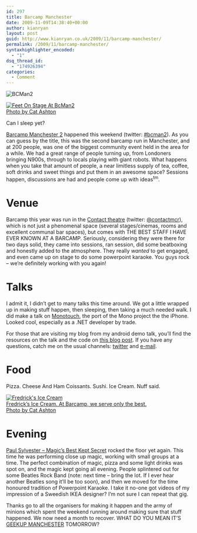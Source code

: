 ```yaml
---
id: 297
title: Barcamp Manchester
date: 2009-11-09T14:38:40+00:00
author: kianryan
layout: post
guid: http://www.kianryan.co.uk/2009/11/barcamp-manchester/
permalink: /2009/11/barcamp-manchester/
syntaxhighlighter_encoded:
  - "1"
dsq_thread_id:
  - "174926394"
categories:
  - Comment
---
```

![BCMan2](http://bcman2.nwdc.org.uk/assets/images/global/barcampmanchester2.png)

<div>
  <a href="http://www.flickr.com/photos/perdita-x/4089782316/"> <img src="http://farm3.static.flickr.com/2446/4089782316_7b2e36e132.jpg" alt="Feet On Stage At BcMan2" /> <br />Photo by Cat Ashton </a>
</div>

Can I sleep yet?

[Barcamp Manchester 2](http://bcman2.nwdc.org.uk/) happened this weekend (twitter: [#bcman2](http://twitter.com/#search?q=bcman2)). As you can guess by the title, this was the second barcamp run in Manchester, and at 200 people, was one of the biggest community event held in the area for a while. We had a great range of people turning up, from Londoners bringing N900s, through to locals playing with giant robots. What happens when you take that amount of people, a near limitless supply of tea, coffee, soft drinks and sweet things and put them in an awesome space? Sessions happen, discussions are had and people come up with ideas<sup>tm</sup>.

# Venue

Barcamp this year was run in the [Contact theatre](http://www.contact-theatre.org/) (twitter: [@contactmcr](http://twitter.com/contactmcr)), which is not just a phenomenal space (several stages/cinemas, rooms and excellent communal bar spaces), but comes with THE BEST STAFF I HAVE EVER KNOWN AT A BARCAMP. Seriously, considering they were there for two days solid, they came into sessions, ran session, did some beatboxing and honestly added to the atmosphere. They really _wanted_ to get engaged, and even came up on stage to do some powerpoint karaoke. You guys rock &#8211; we&#8217;re definitely working with you again!

# Talks

I admit it, I didn&#8217;t get to many talks this time around. We got a little wrapped up in making stuff happen, then sleeping, then taking a much needed walk. I did make a talk on [Monotouch](http://monotouch.net/), the port of the Mono project the the iPhone. Looked cool, especially as a .NET developer by trade.

For those that are visiting my blog from my android demo talk, you&#8217;ll find the resources on the talk and the code on [this blog post](http://www.kianryan.co.uk/2009/10/an-android-app-in-20-minutes/). If you have any questions, catch me on the usual channels: [twitter](http://www.twitter.com/kianryan) and [e-mail](mailto:android@orangetentacle.co.uk).

# Food

Pizza. Cheese And Ham Coissants. Sushi. Ice Cream. Nuff said.

<div>
  <a href="http://www.flickr.com/photos/perdita-x/4089786384/"> <img src="http://farm3.static.flickr.com/2755/4089786384_675622e4ff.jpg" alt="Fredrick's Ice Cream" /> <br />Fredrick&#8217;s Ice Cream. At Barcamp, we serve only the best. <br />Photo by Cat Ashton </a>
</div>

# Evening

[Paul Sylvester &#8211; Magic&#8217;s Best Kept Secret](http://www.paulsylvester.co.uk/) rocked the floor yet again. This time he was performing close up magic, working with small groups at a time. The perfect combination of magic, pizza and some light drinks was spot on, and the magic kept going all evening. People splintered out for some Beatles Rock Band (note: next time &#8211; bring the lot. If I ever hear another Beatles song it&#8217;ll be too soon), and then we moved for the time honoured tradition of Powerpoint Karaoke. I take it no-one got videos of my impression of a Sweedish IKEA designer? I&#8217;m not sure I can repeat that gig.

Thanks go to all the organisers for making it happen and the army of minions which spent the weekend running around making sure that stuff happened. We now need a month to recover. WHAT DO YOU MEAN IT&#8217;S [GEEKUP MANCHESTER](http://geekup.org/events/169/) TOMORROW?